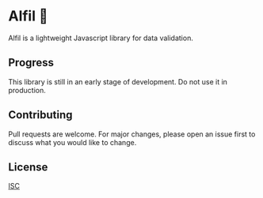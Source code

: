 # Alfil 🐙

Alfil is a lightweight Javascript library for data validation.

## Progress

This library is still in an early stage of development. Do not use it in production.

## Contributing

Pull requests are welcome. For major changes, please open an issue first to discuss what you would like to change.

## License

[ISC](https://opensource.org/licenses/ISC)
